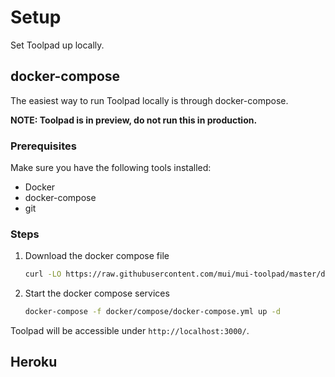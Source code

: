 # Setup

<p class="description">Set Toolpad up locally.</p>

## docker-compose

The easiest way to run Toolpad locally is through docker-compose.

**NOTE: Toolpad is in preview, do not run this in production.**

### Prerequisites

Make sure you have the following tools installed:

- Docker
- docker-compose
- git

### Steps

1. Download the docker compose file

   ```sh
   curl -LO https://raw.githubusercontent.com/mui/mui-toolpad/master/docker/compose/docker-compose.yml
   ```

1. Start the docker compose services

   ```sh
   docker-compose -f docker/compose/docker-compose.yml up -d
   ```

Toolpad will be accessible under `http://localhost:3000/`.

## Heroku

<!-- TODO -->
